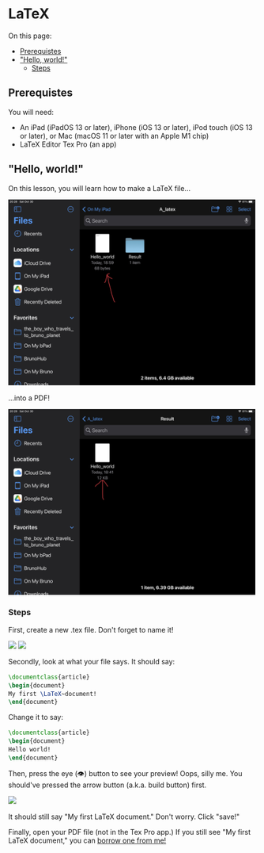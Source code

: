 # LaTeX

On this page:
- [Prerequistes](#prerequistes)
- ["Hello, world!"](#hello-world)
  - [Steps](#steps)

## Prerequistes

You will need:

- An iPad (iPadOS 13 or later), iPhone (iOS 13 or later), iPod touch (iOS 13 or later), or Mac (macOS 11 or later with an Apple M1 chip)
- LaTeX Editor Tex Pro (an app)

## "Hello, world!"

On this lesson, you will learn how to make a LaTeX file...

<img src="5A2E5999-1BE5-4940-8049-2443023AF3CC.jpeg" width="500">

...into a PDF!

<img src="4133B58E-E180-40A9-B865-73D2D7E5538F.jpeg" width="500">

### Steps

First, create a new .tex file. Don't forget to name it!

<img src="https://user-images.githubusercontent.com/69879040/139562839-0057f319-2903-4266-bac3-5bceee47584e.jpeg" width="500">
<img src="https://user-images.githubusercontent.com/69879040/139562842-b21460ad-131d-452c-954c-d7e6af17757c.jpeg" width="500">

Secondly, look at what your file says. It should say:

```latex
\documentclass{article}
\begin{document}
My first \LaTeX~document!
\end{document}
```

Change it to say:

```latex
\documentclass{article}
\begin{document}
Hello world!
\end{document}
```

Then, press the eye (👁️) button to see your preview! Oops, silly me. You should've pressed the arrow button (a.k.a. build button) first.

<img src="https://user-images.githubusercontent.com/69879040/139562983-8ab3e243-db28-4c9d-bc92-34c4749071b6.jpeg" width="500">

It should still say "My first LaTeX document." Don't worry. Click "save!"

Finally, open your PDF file (not in the Tex Pro app.) If you still see "My first LaTeX document," you can [borrow one from me!](Hello_world.pdf)
